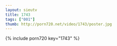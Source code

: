 ```yaml
--- 
layout: sieutv
title: 1743
tags: ["001"]
thumb: http://porn720.net/video/1743/poster.jpg
---
```

{% include porn720 key="1743" %} 

